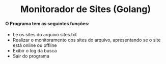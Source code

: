 <h1 align="center"> Monitorador de Sites (Golang)</h1>

<h4>O Programa tem as seguintes funções:</h4>

* Le os sites do arquivo sites.txt
* Realizar o monitoramento dos sites do arquivo, apresentando se o site está online ou offline
* Exibir o log da busca
* Sair do programa
